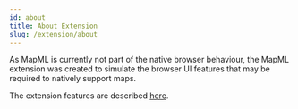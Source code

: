 ```yaml
---
id: about
title: About Extension
slug: /extension/about
---
```


As MapML is currently not part of the native browser behaviour, the MapML extension was created to simulate the browser UI features that may be required to natively support maps. 

The extension features are described [here](./features.md).